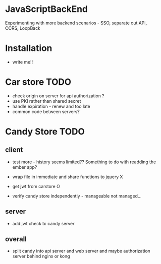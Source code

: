 # JavaScriptBackEnd
Experimenting with more backend scenarios - SSO, separate out API, CORS, LoopBack

# Installation

- write me!!

# Car store TODO
 - check origin on server for api authorization ?
 - use PKI rather than shared secret
 - handle expiration - renew and too late
 - common code between servers?

# Candy Store TODO

## client
 - test more - history seems limited?? Something to do with readding the ember app?
 
 - wrap file in immediate and share functions to jquery  X
 - get jwt from carstore  O
 - verify candy store independently - manageable not managed...

## server
 - add jwt check to candy server

## overall
 - split candy into api server and web server and maybe authorization server behind nginx or kong

